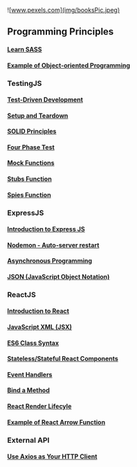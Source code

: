 ![www.pexels.com](img/booksPic.jpeg)

## Programming Principles

#### [Learn SASS](./content/learnSASS.md)
#### [Example of Object-oriented Programming](./content/exampleObjectOriented.md)
### TestingJS
#### [Test-Driven Development](./content/testDrivenDevelopment.md)
#### [Setup and Teardown](./content/setupTeardown.md)
#### [SOLID Principles](./content/solidPrinciples.md)
#### [Four Phase Test](./content/fourPhaseTest.md)
#### [Mock Functions](./content/mockJest.md)
#### [Stubs Function](./content/stubsJest.md)
#### [Spies Function](./content/spiesJest.md)
### ExpressJS
#### [Introduction to Express JS](./content/expressIntro.md)
#### [Nodemon - Auto-server restart](./content/nodemon.md)
#### [Asynchronous Programming](./content/async.md)
#### [JSON (JavaScript Object Notation)](./content/JSON.md)
### ReactJS
#### [Introduction to React](./content/reactIntro.md)
#### [JavaScript XML (JSX)](./content/reactJSX.md)
#### [ES6 Class Syntax](./content/reactClass.md)
#### [Stateless/Stateful React Components](./content/reactState.md)
#### [Event Handlers](./content/reactHandlers.md)
#### [Bind a Method](./content/reactBind.md)
#### [React Render Lifecyle](./content/reactLifecycle.md)
#### [Example of React Arrow Function](./content/reactArrowExample.md)
### External API
#### [Use Axios as Your HTTP Client](./content/introAxios.md)
